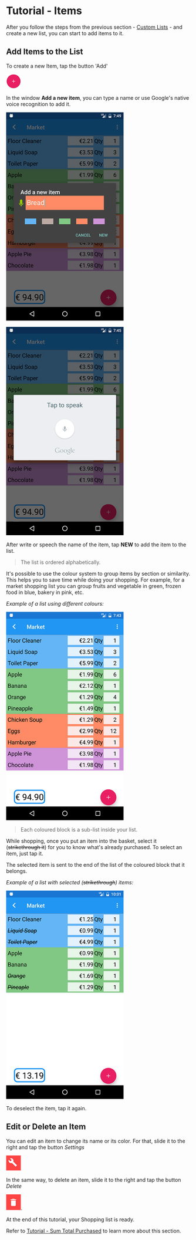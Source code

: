 # Tutorial - Items

After you follow the steps from the previous section - [Custom Lists](https://github.com/andreamussap/AFMussap-Tech-Shopping-List/blob/master/docs/custom_lists.md) - and create a new list, you can start to add items to it.

## Add Items to the List

To create a new Item, tap the button 'Add'

![](https://github.com/andreamussap/AFMussap-Tech-Shopping-List/blob/master/docs/images/shop-list-button-new-list.png "Add a new item")

In the window **Add a new item**, you can type a name or use Google's native voice recognition to add it.

![](https://github.com/andreamussap/AFMussap-Tech-Shopping-List/blob/master/docs/images/items_02.jpg)

![](https://github.com/andreamussap/AFMussap-Tech-Shopping-List/blob/master/docs/images/items_04.jpg)

After write or speech the name of the item, tap **NEW** to add the item to the list. 

> The list is ordered alphabetically.

It's possible to use the colour system to group items by section or similarity. This helps you to save time while doing your shopping. For example, for a market shopping list you can group fruits and vegetable in green, frozen food in blue, bakery in pink, etc.

*Example of a list using different colours:*

![](https://github.com/andreamussap/AFMussap-Tech-Shopping-List/blob/master/docs/images/items_06.jpg)

> Each coloured block is a sub-list inside your list.

While shopping, once you put an item into the basket, select it (~~strikethrough it~~) for you to know what's already purchased. To select an item, just tap it. 

The selected item is sent to the end of the list of the coloured block that it belongs.

*Example of a list with selected (~~strikethrough~~) items:*

![](https://github.com/andreamussap/AFMussap-Tech-Shopping-List/blob/master/docs/images/items_08.jpg)

To deselect the item, tap it again.

## Edit or Delete an Item

You can edit an item to change its name or its color. For that, slide it to the right and tap the button *Settings*

![](https://github.com/andreamussap/AFMussap-Tech-Shopping-List/blob/master/docs/images/shop-list-button-edit-list.png)

In the same way, to delete an item, slide it to the right and tap the button *Delete*

![](https://github.com/andreamussap/AFMussap-Tech-Shopping-List/blob/master/docs/images/shop-list-button-delete-list.png "Delete a List").

At the end of this tutorial, your Shopping list is ready.

Refer to [Tutorial - Sum Total Purchased](https://github.com/andreamussap/AFMussap-Tech-Shopping-List/blob/master/docs/total_amount.md) to learn more about this section.
